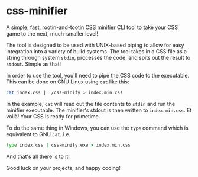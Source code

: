 # css-minifier
A simple, fast, rootin-and-tootin CSS minifier CLI tool to take your CSS game to the next, much-smaller level!

The tool is designed to be used with UNIX-based piping to allow for easy integration into a variety of build systems. The tool takes in a CSS file as a string through system `stdin`, processes the code, and spits out the result to `stdout`. Simple as that!

In order to use the tool, you'll need to pipe the CSS code to the executable. This can be done on GNU Linux using `cat` like this:

```bash
cat index.css | ./css-minify > index.min.css
```

In the example, `cat` will read out the file contents to `stdin` and run the minifier executable. The minifier's stdout is then written to `index.min.css`. Et voilà! Your CSS is ready for primetime.

To do the same thing in Windows, you can use the `type` command which is equivalent to GNU `cat`. i.e.
```cmd
type index.css | css-minify.exe > index.min.css
```

And that's all there is to it!

Good luck on your projects, and happy coding!